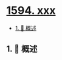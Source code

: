 # [1594. xxx](https://github.com/Tdahuyou/TNotes.leetcode/tree/main/notes/1594.%20xxx)

<!-- region:toc -->

- [1. 📝 概述](#1--概述)

<!-- endregion:toc -->

## 1. 📝 概述
